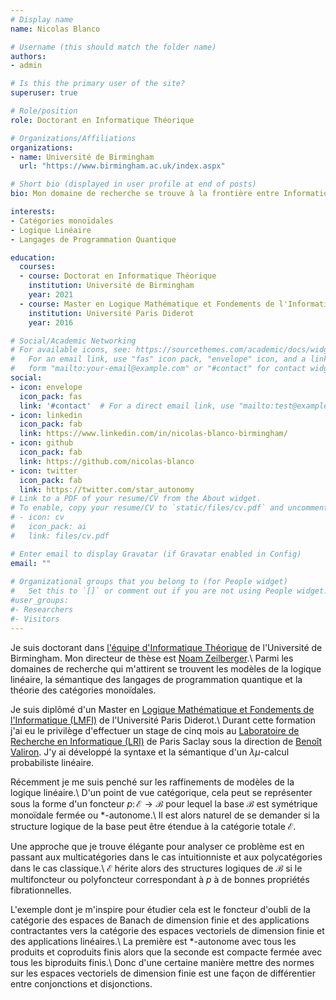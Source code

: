 ```yaml
---
# Display name
name: Nicolas Blanco

# Username (this should match the folder name)
authors:
- admin

# Is this the primary user of the site?
superuser: true

# Role/position
role: Doctorant en Informatique Théorique

# Organizations/Affiliations
organizations:
- name: Université de Birmingham
  url: "https://www.birmingham.ac.uk/index.aspx"

# Short bio (displayed in user profile at end of posts)
bio: Mon domaine de recherche se trouve à la frontière entre Informatique, Mathématiques et Physique. Mes outils préférés sont la Logique et la Théorie des Catégories.

interests:
- Catégories monoïdales
- Logique Linéaire
- Langages de Programmation Quantique

education:
  courses:
  - course: Doctorat en Informatique Théorique
    institution: Université de Birmingham
    year: 2021
  - course: Master en Logique Mathématique et Fondements de l'Informatique
    institution: Université Paris Diderot
    year: 2016

# Social/Academic Networking
# For available icons, see: https://sourcethemes.com/academic/docs/widgets/#icons
#   For an email link, use "fas" icon pack, "envelope" icon, and a link in the
#   form "mailto:your-email@example.com" or "#contact" for contact widget.
social:
- icon: envelope
  icon_pack: fas
  link: '#contact'  # For a direct email link, use "mailto:test@example.org".
- icon: linkedin
  icon_pack: fab
  link: https://www.linkedin.com/in/nicolas-blanco-birmingham/
- icon: github
  icon_pack: fab
  link: https://github.com/nicolas-blanco
- icon: twitter
  icon_pack: fab
  link: https://twitter.com/star_autonomy
# Link to a PDF of your resume/CV from the About widget.
# To enable, copy your resume/CV to `static/files/cv.pdf` and uncomment the lines below.  
# - icon: cv
#   icon_pack: ai
#   link: files/cv.pdf

# Enter email to display Gravatar (if Gravatar enabled in Config)
email: ""
  
# Organizational groups that you belong to (for People widget)
#   Set this to `[]` or comment out if you are not using People widget.  
#user_groups:
#- Researchers
#- Visitors
---
```


Je suis doctorant dans [l'équipe d'Informatique Théorique](http://www.cs.bham.ac.uk/research/groupings/theory/) de l'Université de Birmingham. Mon directeur de thèse est [Noam Zeilberger](http://noamz.org/).\\
Parmi les domaines de recherche qui m'attirent se trouvent les modèles de la logique linéaire, la sémantique des langages de programmation quantique et la théorie des catégories monoïdales.

Je suis diplômé d'un Master en [Logique Mathématique et Fondements de l'Informatique (LMFI)](http://www.math.univ-paris-diderot.fr/m2lmfi/) de l'Université Paris Diderot.\\
Durant cette formation j'ai eu le privilège d'effectuer un stage de cinq mois au [Laboratoire de Recherche en Informatique (LRI)](https://www.lri.fr/) de Paris Saclay sous la direction de [Benoît Valiron](http://www.monoidal.net/).
J'y ai développé la syntaxe et la sémantique d'un $\lambda\mu$-calcul probabiliste linéaire.

Récemment je me suis penché sur les raffinements de modèles de la logique linéaire.\\
D'un point de vue catégorique, cela peut se représenter sous la forme d'un foncteur $p \colon \mathcal{E} \to \mathcal{B}$ pour lequel la base $\mathcal{B}$ est symétrique monoïdale fermée ou $\ast$-autonome.\\
Il est alors naturel de se demander si la structure logique de la base peut être étendue à la catégorie totale $\mathcal{E}$.

Une approche que je trouve élégante pour analyser ce problème est en passant aux multicatégories dans le cas intuitionniste et aux polycatégories dans le cas classique.\\
$\mathcal{E}$ hérite alors des structures logiques de $\mathcal{B}$ si le multifoncteur ou polyfoncteur correspondant à $p$ à de bonnes propriétés fibrationnelles.

L'exemple dont je m'inspire pour étudier cela est le foncteur d'oubli de la catégorie des espaces de Banach de dimension finie et des applications contractantes vers la catégorie des espaces vectoriels de dimension finie et des applications linéaires.\\
La première est $\ast$-autonome avec tous les produits et coproduits finis alors que la seconde est compacte fermée avec tous les biproduits finis.\\
Donc d'une certaine manière mettre des normes sur les espaces vectoriels de dimension finie est une façon de différentier entre conjonctions et disjonctions.

